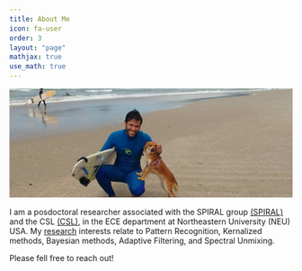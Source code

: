 ```yaml
---
title: About Me
icon: fa-user
order: 3
layout: "page"
mathjax: true
use_math: true
---
```



<a href="#" class="image featured"><img src="assets/images/surf_raps.jpg" alt=""/></a>




I am a posdoctoral researcher associated with the SPIRAL group [(SPIRAL)](https://web.northeastern.edu/spiral/) and the CSL [(CSL)](https://web.northeastern.edu/csl/), in the ECE department at Northeastern University (NEU) USA. My [research](/research) interests relate to Pattern Recognition, Kernalized methods, Bayesian methods, Adaptive Filtering, and Spectral Unmixing.


Please fell free to reach out! 


